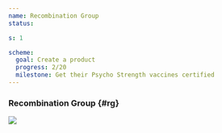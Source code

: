 ```yaml
---
name: Recombination Group
status:

s: 1

scheme:
  goal: Create a product
  progress: 2/20
  milestone: Get their Psycho Strength vaccines certified
---
```

### Recombination Group {#rg}

![](https://i.imgur.com/xE2V8yO.png)



